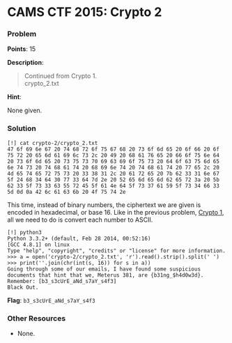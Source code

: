 # CAMS CTF 2015: Crypto 2

### Problem

**Points**: 15

**Description**: 

> Continued from Crypto 1.  
> crypto_2.txt

**Hint**: 

None given.

### Solution

```
[!] cat crypto-2/crypto_2.txt 
47 6f 69 6e 67 20 74 68 72 6f 75 67 68 20 73 6f 6d 65 20 6f 66 20 6f 75 72 20 65 6d 61 69 6c 73 2c 20 49 20 68 61 76 65 20 66 6f 75 6e 64 20 73 6f 6d 65 20 73 75 73 70 69 63 69 6f 75 73 20 64 6f 63 75 6d 65 6e 74 73 20 74 68 61 74 20 68 69 6e 74 20 74 68 61 74 20 77 65 2c 20 4d 65 74 65 72 75 73 20 33 38 31 2c 20 61 72 65 20 7b 62 33 31 6e 67 5f 24 68 34 64 30 77 33 64 7d 2e 20 52 65 6d 65 6d 62 65 72 3a 20 5b 62 33 5f 73 33 63 55 72 45 5f 61 4e 64 5f 73 37 61 59 5f 73 34 66 33 5d 0d 0a 42 6c 61 63 6b 20 4f 75 74 2e 
```

This time, instead of binary numbers, the ciphertext we are given is encoded in hexadecimal, or base 16. Like in the previous problem, [Crypto 1](../crypto-1), all we need to do is convert each number to ASCII.

```
[!] python3
Python 3.3.2+ (default, Feb 28 2014, 00:52:16) 
[GCC 4.8.1] on linux
Type "help", "copyright", "credits" or "license" for more information.
>>> a = open('crypto-2/crypto_2.txt', 'r').read().strip().split(' ')
>>> print(''.join(chr(int(s, 16)) for s in a))
Going through some of our emails, I have found some suspicious documents that hint that we, Meterus 381, are {b31ng_$h4d0w3d}. Remember: [b3_s3cUrE_aNd_s7aY_s4f3]
Black Out.
```

**Flag**: `b3_s3cUrE_aNd_s7aY_s4f3`

### Other Resources

* None.
